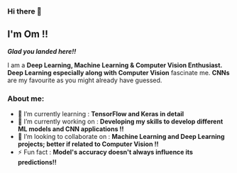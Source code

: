 ### Hi there 👋

## I'm Om !!

***Glad you landed here!!***

I am a **Deep Learning, Machine Learning & Computer Vision Enthusiast.** **Deep Learning especially along with Computer Vision** fascinate me. **CNNs** are my favourite as you might already have guessed. 


### About me: 

- 🌱 I’m currently learning   :   **TensorFlow and Keras in detail**
- 🔭 I’m currently working on   :   **Developing my skills to develop different ML models and CNN applications !!**
- 👯 I’m looking to collaborate on   :   **Machine Learning and Deep Learning projects; better if related to Computer Vision !!**
- ⚡ Fun fact  :   **Model's accuracy doesn't always influence its predictions!!**
